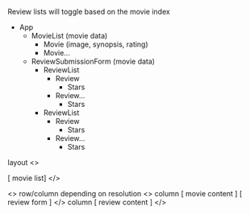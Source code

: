 Review lists will toggle based on the movie index

- App <!-- Get data movie data in App then pass it down -->
  - MovieList (movie data) <!-- Movie component for each movie in data -->
    - Movie (image, synopsis, rating)
    - Movie...
  - ReviewSubmissionForm (movie data) <!-- ReviewList for each movie in data -->
    - ReviewList 
      - Review
        - Stars
      - Review...
        - Stars
    - ReviewList 
      - Review
        - Stars
      - Review...
        - Stars

layout
<>
  <!-- banner like movie selection -->
  [ movie list]
</>

<> row/column depending on resolution
  <> column
    [ movie content ]
    [ review form ]
  </> column
  [ review content ]
</>

